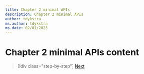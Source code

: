 ```yaml
---
title: Chapter 2 minimal APIs 
description: Chapter 2 minimal APIs 
author: tdykstra
ms.author: tdykstra
ms.date: 02/01/2023
---
```


# Chapter 2 minimal APIs content

>[!div class="step-by-step"]
>[Next](chapter3.md)
